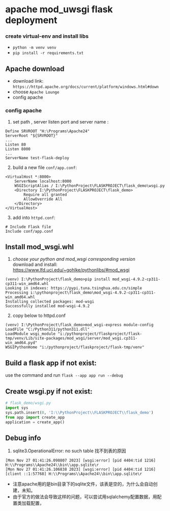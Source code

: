 # apache mod_uwsgi flask deployment

### create virtual-env and install libs
- `python -m venv venv`
- `pip install -r requirements.txt`

## Apache download
- download link: `https://httpd.apache.org/docs/current/platform/windows.html#down`
- choose `Apache Lounge`
- config apache 

### config apache
1. set path , server listen port and server name :
```shell
Define SRVROOT "H:\Programs\Apache24"
ServerRoot "${SRVROOT}"
...
Listen 80
Listen 8000
...
ServerName test-flask-deploy
```
2. build a new file `conf/app.conf`: 
```shell
<VirtualHost *:8000>
    ServerName localhost:8000
    WSGIScriptAlias / I:\PythonProject\FLASKPROJECT\flask_demo\wsgi.py
    <Directory I:\PythonProject\FLASKPROJECT\flask_demo>
		Require all granted
		AllowOverride All
    </Directory>
</VirtualHost>
```
3. add into `httpd.conf`:
```shell
# Include Flask file
Include conf/app.conf
```

## Install mod_wsgi.whl 
1. *choose your python and mod_wsgi corresponding version*   
download and install: https://www.lfd.uci.edu/~gohlke/pythonlibs/#mod_wsgi
```shell
(venv) I:\PythonProject\flask_demo>pip install mod_wsgi-4.9.2-cp311-cp311-win_amd64.whl
Looking in indexes: https://pypi.tuna.tsinghua.edu.cn/simple
Processing i:\pythonproject\flask_demo\mod_wsgi-4.9.2-cp311-cp311-win_amd64.whl
Installing collected packages: mod-wsgi
Successfully installed mod-wsgi-4.9.2
```
2. copy below to httpd.conf
```shell
(venv) I:\PythonProject\flask_demo>mod_wsgi-express module-config
LoadFile "C:/Python311/python311.dll"
LoadModule wsgi_module "i:/pythonproject/flaskproject/flask-tmp/venv/Lib/site-packages/mod_wsgi/server/mod_wsgi.cp311-win_amd64.pyd"
WSGIPythonHome "i:/pythonproject/flaskproject/flask-tmp/venv"
```



## Build a flask app if not exist:
use the command and run `flask --app app run --debug`

## Create wsgi.py if not exist:
```python 
# flask_demo/wsgi.py
import sys
sys.path.insert(0, 'I:\\PythonProject\\FLASKPROJECT\\flask_demo')
from app import create_app
application = create_app()
```

## Debug info 
1. sqlite3.OperationalError: no such table 找不到表的原因
```shell
[Mon Nov 27 01:41:26.098807 2023] [wsgi:error] [pid 4404:tid 1216] H:\\Programs\\Apache24\\bin\\app.sqlite\r
[Mon Nov 27 01:41:26.106838 2023] [wsgi:error] [pid 4404:tid 1216] [client ::1:57768] H:\\Programs\\Apache24\\bin\\app.sqlite\r
```

- 注意apache用的是bin目录下的sqlite文件，该表是空的，为什么会自动创建，未知。
- 由于官方的做法会导致这样的问题，可以尝试用sqlalchemy配置数据，用配置类加载配置，